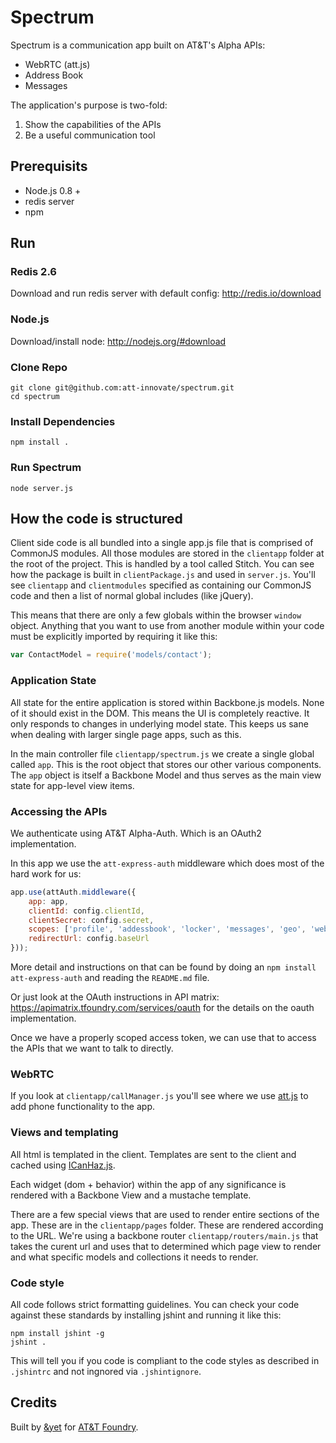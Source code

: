 # Spectrum

Spectrum is a communication app built on AT&T's Alpha APIs:
- WebRTC (att.js)
- Address Book
- Messages

The application's purpose is two-fold:

1. Show the capabilities of the APIs
2. Be a useful communication tool

## Prerequisits

- Node.js 0.8 + 
- redis server
- npm

## Run

### Redis 2.6
Download and run redis server with default config: http://redis.io/download

### Node.js
Download/install node: http://nodejs.org/#download

### Clone Repo
```
git clone git@github.com:att-innovate/spectrum.git
cd spectrum
```

### Install Dependencies
```
npm install .
```

### Run Spectrum
```
node server.js
```



## How the code is structured

Client side code is all bundled into a single app.js file that is comprised of CommonJS modules. All those modules are stored in the `clientapp` folder at the root of the project. This is handled by a tool called Stitch. You can see how the package is built in `clientPackage.js` and used in `server.js`. You'll see `clientapp` and `clientmodules` specified as containing our CommonJS code and then a list of normal global includes (like jQuery).

This means that there are only a few globals within the browser `window` object. Anything that you want to use from another module within your code must be explicitly imported by requiring it like this:

```javascript
var ContactModel = require('models/contact');
```

### Application State
All state for the entire application is stored within Backbone.js models. None of it should exist in the DOM. This means the UI is completely reactive. It only responds to changes in underlying model state. This keeps us sane when dealing with larger single page apps, such as this.

In the main controller file `clientapp/spectrum.js` we create a single global called `app`. This is the root object that stores our other various components. The `app` object is itself a Backbone Model and thus serves as the main view state for app-level view items.


### Accessing the APIs
We authenticate using AT&T Alpha-Auth. Which is an OAuth2 implementation. 

In this app we use the `att-express-auth` middleware which does most of the hard work for us:

```js
app.use(attAuth.middleware({
    app: app,
    clientId: config.clientId,
    clientSecret: config.secret,
    scopes: ['profile', 'addessbook', 'locker', 'messages', 'geo', 'webrtc'],
    redirectUrl: config.baseUrl
}));
```

More detail and instructions on that can be found by doing an `npm install att-express-auth` and reading the `README.md` file.

Or just look at the OAuth instructions in API matrix: https://apimatrix.tfoundry.com/services/oauth for the details on the oauth implementation.

Once we have a properly scoped access token, we can use that to access the APIs that we want to talk to directly.

### WebRTC
If you look at `clientapp/callManager.js` you'll see where we use [att.js](https://js.att.io) to add phone functionality to the app.

### Views and templating
All html is templated in the client. Templates are sent to the client and cached using [ICanHaz.js](http://icanhazjs.com). 

Each widget (dom + behavior) within the app of any significance is rendered with a Backbone View and a mustache template. 

There are a few special views that are used to render entire sections of the app. These are in the `clientapp/pages` folder. These are rendered according to the URL. We're using a backbone router `clientapp/routers/main.js` that takes the curent url and uses that to determined which page view to render and what specific models and collections it needs to render.


### Code style

All code follows strict formatting guidelines. You can check your code against these standards by installing jshint and running it like this:

```
npm install jshint -g
jshint .
```

This will tell you if you code is compliant to the code styles as described in `.jshintrc` and not ingnored via `.jshintignore`.

## Credits

Built by [&yet](http://andyet.com) for [AT&T Foundry](https://foundry.att.com/).

